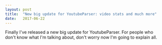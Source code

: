 ```yaml
---
layout: post
title:  "New big update for YoutubeParser: video stats and much more"
date:   2017-06-22
---
```

<p class="intro"><span class="dropcap" align="justify">F</span>inally I've released a new big update for YoutubeParser. For people who don't know what I'm talking about, don't worry now I'm going to explain all.

